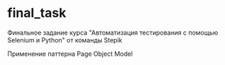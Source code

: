 # final_task
Финальное задание курса "Автоматизация тестирования с помощью Selenium и Python" от команды Stepik

Применение паттерна Page Object Model
